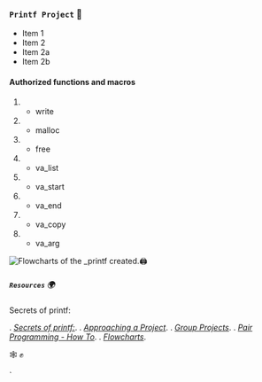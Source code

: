 ### `Printf Project` :dart:

* Item 1
* Item 2
* Item 2a
* Item 2b

#### Authorized functions and macros

1. - write
2. - malloc
3. - free
4. - va_list
5. - va_start
6. - va_end
7. - va_copy
8. - va_arg

![Flowcharts of the _printf created.](/image/Projet_printf_JL_Thomas.png):printer:

##### `Resources`   :earth_africa:

Secrets of printf: 

. [*Secrets of printf:*](https://intranet.hbtn.io/rltoken/Jr19IHYnhfJl1V-TWorIOg). 
. [*Approaching a Project*](https://intranet.hbtn.io/concepts/881).
. [*Group Projects*](https://intranet.hbtn.io/concepts/893).
. [*Pair Programming - How To*](https://intranet.hbtn.io/concepts/894).
. [*Flowcharts*](https://intranet.hbtn.io/concepts/895).



 :spider_web: :fist_raised:

`
